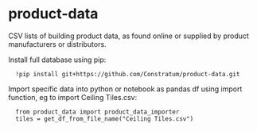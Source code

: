 # product-data
CSV lists of building product data, as found online or supplied by product manufacturers or distributors.

Install full database using pip:
```
  !pip install git+https://github.com/Constratum/product-data.git
```

Import specific data into python or notebook as pandas df using import function, eg to import Ceiling Tiles.csv:
```
  from product_data import product_data_importer
  tiles = get_df_from_file_name("Ceiling Tiles.csv")
```
